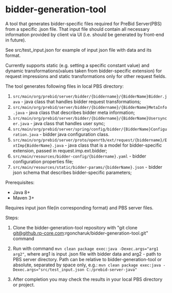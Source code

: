 # bidder-generation-tool

A tool that generates bidder-specific files required for PreBid Server(PBS) from a specific .json file. 
That input file should contain all necessary information provided by client via UI (i.e. should be generated by front-end in future).

See src/test_input.json for example of input json file with data and its format.

Currently supports static (e.g. setting a specific constant value) and dynamic transformations(values taken from bidder-specific extension) for request impressions and static transformations only for other request fields.

The tool generates following files in local PBS directory:
1. `src/main/org/prebid/server/bidder/{biddername}/{BidderName}Bidder.java` - java class that handles bidder request transformations;
2. `src/main/org/prebid/server/bidder/{biddername}/{BidderName}MetaInfo.java` - java class that describes bidder meta information;
3. `src/main/org/prebid/server/bidder/{biddername}/{BidderName}Usersyncer.java` - java class that handles user sync;
4. `src/main/org/prebid/server/spring/config/bidder/{BidderName}Configuration.java` - bidder java configuration class.
5. `src/main/org/prebid/server/proto/openrtb/ext/request/{biddername}/ExtImp{BidderName}.java` - java class that is a model for bidder-specific extension, passed in request.imp.ext.bidder;
6. `src/main/resources/bidder-config/{biddername}.yaml` - bidder configuration properties file;
7. `src/main/resources/static/bidder-params/{bidderName}.json` - bidder json schema that describes bidder-specific parameters;

Prerequisites:
- Java 8+
- Maven 3+

Requires input json file(in corresponding format) and PBS server files.

Steps:

1. Clone the bidder-generation-tool repository with "git clone git@github.rp-core.com:rgoncharuk/bidder-generation-tool.git" command

2. Run with command `mvn clean package exec:java -Dexec.args="arg1 arg2"`, where arg1 is input .json file with bidder data and arg2 - path to PBS server directory. Path can be relative to bidder-generation-tool or absolute, separated by space only, e.g.: 
`mvn clean package exec:java -Dexec.args="src/test_input.json C:/prebid-server-java"`

5. After completion you may check the results in your local PBS directory or project.
